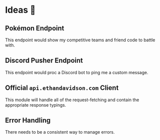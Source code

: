 # Ideas 🧠

## Pokémon Endpoint

This endpoint would show my competitive teams and friend code to battle with.

## Discord Pusher Endpoint

This endpoint would proc a Discord bot to ping me a custom message.

## Official `api.ethandavidson.com` Client

This module will handle all of the request-fetching and contain the appropriate response typings.

## Error Handling

There needs to be a consistent way to manage errors.
